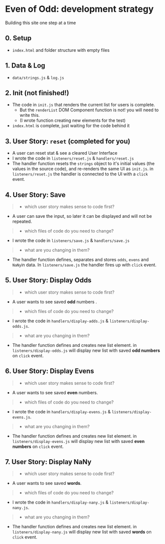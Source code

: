 # Even of Odd: development strategy

Building this site one step at a time

## 0. Setup

* `index.html` and folder structure with empty files

## 1. Data & Log

* `data/strings.js` & `log.js`

## 2. Init (not finished!)

* The code in `init.js` that renders the current list for users is complete.
  * But the `renderList` DOM Component function is not!  you will need to write this.
  * (I wrote function creating new elements for the test)
* `index.html` is complete, just waiting for the code behind it

## 3. User Story: `reset` (completed for you)

* A user can reset stat & see a cleared User Interface
* I wrote the code in `listeners/reset.js` & `handlers/reset.js`
* The handler function resets the `strings` object to it's initial values (the values in the source code), and re-renders the same UI as `init.js`.  in `listeners/reset.js` the handler is connected to the UI with a `click` event.

## 4. User Story: Save

>* which user story makes sense to code first?
  * A user can save the input, so later it can be displayed and will not be repeated.
>* which files of code do you need to change?
  * I wrote the code in `listeners/save.js` & `handlers/save.js`
>* what are you changing in them?
  * The handler function defines, separates and stores `odds`, `evens` and `NaNy`in data. In `listeners/save.js` the handler fires up with `click` event.

## 5. User Story: Display Odds

>* which user story makes sense to code first?
  * A user wants to see saved **odd** numbers .
>* which files of code do you need to change?
  * I wrote the code in `handlers/display-adds.js` & `listeners/display-odds.js`.
>* what are you changing in them?
  * The handler function defines and creates new list element. in `listeners/display-odds.js` will display new list with saved **odd numbers** on `click` event.

## 6. User Story: Display Evens

>* which user story makes sense to code first?
  * A user wants to see saved **even** numbers.
>* which files of code do you need to change?
  * I wrote the code in `handlers/display-evens.js` & `listeners/display-evens.js`.
>* what are you changing in them?
  * The handler function defines and creates new list element. in `listeners/display-evens.js` will display new list with saved **even numbers** on `click` event.

## 7. User Story: Display NaNy

>* which user story makes sense to code first?
  * A user wants to see saved **words**.
>* which files of code do you need to change?
  * I wrote the code in `handlers/display-nany.js` & `listeners/display-nany.js`.
>* what are you changing in them?
  * The handler function defines and creates new list element. in `listeners/display-nany.js` will display new list with saved **words** on `click` event.
